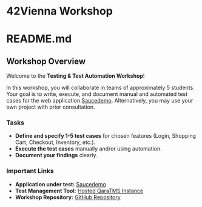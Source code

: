# 42Vienna Workshop

# README.md

## Workshop Overview

Welcome to the **Testing & Test Automation Workshop**!

In this workshop, you will collaborate in teams of approximately 5 students. Your goal is to write, execute, and document manual and automated test cases for the web application [Saucedemo](https://www.saucedemo.com/). Alternatively, you may use your own project with prior consultation.

### Tasks
- **Define and specify 1-5 test cases** for chosen features (Login, Shopping Cart, Checkout, Inventory, etc.).
- **Execute the test cases** manually and/or using automation.
- **Document your findings** clearly.

### Important Links
- **Application under test:** [Saucedemo](https://www.saucedemo.com/)
- **Test Management Tool:** [Hosted QaraTMS Instance](https://qara.42vienna.hackxit.com)
- **Workshop Repository:** [GitHub Repository](https://github.com/HackXIt/42vienna-guest-lecture)